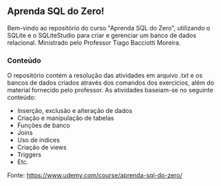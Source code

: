 ## Aprenda SQL do Zero!
Bem-vindo ao repositório do curso "Aprenda SQL do Zero", utilizando o SQLite e o SQLiteStudio para criar e gerenciar um banco de dados relacional. Ministrado pelo Professor Tiago Bacciotti Moreira.

### Conteúdo
O repositório contém a resolução das atividades em arquivo .txt e os bancos de dados criados através dos comandos dos exercícios, além do material fornecido pelo professor. As atividades baseiam-se no seguinte conteúdo:

- Inserção, exclusão e alteração de dados
- Criação e manipulação de tabelas
- Funções de banco
- Joins
- Uso de índices
- Criação de views
- Triggers
- Etc.

Fonte: https://www.udemy.com/course/aprenda-sql-do-zero/
